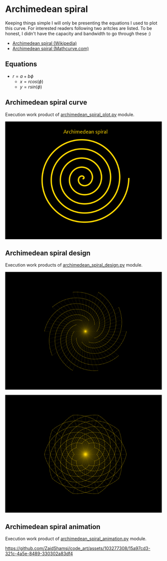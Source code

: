 # Archimedean spiral
Keeping things simple I will only be presenting the equations I used to plot this curve. For interested readers following two aritcles are listed. To be honest, I didn't have the capacity and bandwidth to go through these :)
- [Archimedean spiral (Wikipedia)](https://en.wikipedia.org/wiki/Archimedean_spiral)
- [Archimedean spiral (Mathcurve.com)](https://mathcurve.com/courbes2d.gb/archimede/archimede.shtml)

## Equations
- $r=a+b\phi$
  - $x = r cos(\phi)$
  - $y = r sin(\phi)$

## Archimedean spiral curve
Execution work product of [archimedean_spiral_plot.py](archimedean_spiral_plot.py) module.

![Archimedean spiral curve](archimedean_spiral.png)

## Archimedean spiral design
Execution work products of [archimedean_spiral_design.py](archimedean_spiral_design.py) module.

![Archimedean spiral design (rotated)](archimedean_spiral_design(rotated).png)

![Archimedean spiral design (reflected)](archimedean_spiral_design(reflected).png)

## Archimedean spiral animation
Execution work product of [archimedean_spiral_animation.py](archimedean_spiral_animation.py) module.

https://github.com/ZaidShamsi/code_art/assets/103277308/15a97cd3-321c-4a5e-8489-330302a83df4
